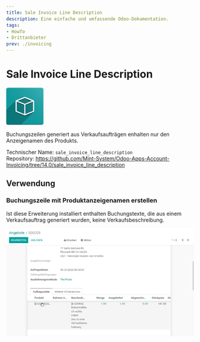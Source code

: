```yaml
---
title: Sale Invoice Line Description
description: Eine einfache und umfassende Odoo-Dokumentation.
tags:
- HowTo
- Drittanbieter
prev: ./invoicing
---
```

# Sale Invoice Line Description

![icon_oms_box](attachments/icon_oms_box.png)

Buchungszeilen generiert aus Verkaufsaufträgen enhalten nur den Anzeigenamen des Produkts.

Technischer Name: `sale_invoice_line_description`\
Repository: <https://github.com/Mint-System/Odoo-Apps-Account-Invoicing/tree/14.0/sale_invoice_line_description>

## Verwendung

### Buchungszeile mit Produktanzeigenamen erstellen

Ist diese Erweiterung installiert enthalten Buchungstexte, die aus einem Verkaufsauftrag generiert wurden, keine Verkaufsbeschreibung.

![Sale Invoice Line Description](attachments/Sale%20Invoice%20Line%20Description.gif)
